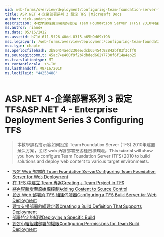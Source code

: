```yaml
---
uid: web-forms/overview/deployment/configuring-team-foundation-server-for-web-deployment/index
title: ASP.NET 4-企業部署系列 3 設定 TFS |Microsoft Docs
author: rick-anderson
description: 本教學課程會示範如何設定 Team Foundation Server (TFS) 2010年建置解決方案，並將 web 內容部署至各種目標環境。
ms.author: riande
ms.date: 05/16/2012
ms.assetid: b71d1611-5f26-40dd-8315-b65b9d69b198
msc.legacyurl: /web-forms/overview/deployment/configuring-team-foundation-server-for-web-deployment
msc.type: chapter
ms.openlocfilehash: 3b86454aed230ee5dcb65454c92842bf83f3cff0
ms.sourcegitcommit: 45ac74e400f9f2b7dbded66297730f6f14a4eb25
ms.translationtype: MT
ms.contentlocale: zh-TW
ms.lasthandoff: 08/16/2018
ms.locfileid: "48253488"
---
```

<a name="aspnet-4---enterprise-deployment-series-3-configuring-tfs"></a><span data-ttu-id="f97d9-103">ASP.NET 4-企業部署系列 3 設定 TFS</span><span class="sxs-lookup"><span data-stu-id="f97d9-103">ASP.NET 4 - Enterprise Deployment Series 3 Configuring TFS</span></span>
====================
> <span data-ttu-id="f97d9-104">本教學課程會示範如何設定 Team Foundation Server (TFS) 2010年建置解決方案，並將 web 內容部署至各種目標環境。</span><span class="sxs-lookup"><span data-stu-id="f97d9-104">This tutorial will show you how to configure Team Foundation Server (TFS) 2010 to build solutions and deploy web content to various target environments.</span></span>


- [<span data-ttu-id="f97d9-105">設定 Web 部署的 Team Foundation Server</span><span class="sxs-lookup"><span data-stu-id="f97d9-105">Configuring Team Foundation Server for Web Deployment</span></span>](configuring-team-foundation-server-for-web-deployment.md)
- [<span data-ttu-id="f97d9-106">在 TFS 中建立 Team 專案</span><span class="sxs-lookup"><span data-stu-id="f97d9-106">Creating a Team Project in TFS</span></span>](creating-a-team-project-in-tfs.md)
- [<span data-ttu-id="f97d9-107">將內容新增至原始檔控制</span><span class="sxs-lookup"><span data-stu-id="f97d9-107">Adding Content to Source Control</span></span>](adding-content-to-source-control.md)
- [<span data-ttu-id="f97d9-108">設定 Web 部署的 TFS 組建伺服器</span><span class="sxs-lookup"><span data-stu-id="f97d9-108">Configuring a TFS Build Server for Web Deployment</span></span>](configuring-a-tfs-build-server-for-web-deployment.md)
- [<span data-ttu-id="f97d9-109">建立支援部署的組建定義</span><span class="sxs-lookup"><span data-stu-id="f97d9-109">Creating a Build Definition That Supports Deployment</span></span>](creating-a-build-definition-that-supports-deployment.md)
- [<span data-ttu-id="f97d9-110">部署特定的組建</span><span class="sxs-lookup"><span data-stu-id="f97d9-110">Deploying a Specific Build</span></span>](deploying-a-specific-build.md)
- [<span data-ttu-id="f97d9-111">設定小組組建部署的權限</span><span class="sxs-lookup"><span data-stu-id="f97d9-111">Configuring Permissions for Team Build Deployment</span></span>](configuring-permissions-for-team-build-deployment.md)
